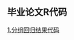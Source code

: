 ## 毕业论文R代码
[1.分组回归结果代码](https://github.com/xiaoshan1994/Graduation-Thesis/blob/master/%E5%88%86%E7%BB%84%E5%9B%9E%E5%BD%92%E7%BB%93%E6%9E%9C%E4%BB%A3%E7%A0%81)
